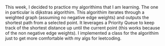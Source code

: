 This week, I decided to practice my algorithims that I am learning. The one in particular is dijkstras algorithim. This algorithim iterates through a weighted graph (assuming no negative edge weights) and outputs the shortest path from a selected point. It leverages a Priority Queue to keep track of the shortest distance up until the current point (this works because of the non negative edge weights). I implemented a class for the algorithim just to get more comfortable with my algs for leetcoding.


